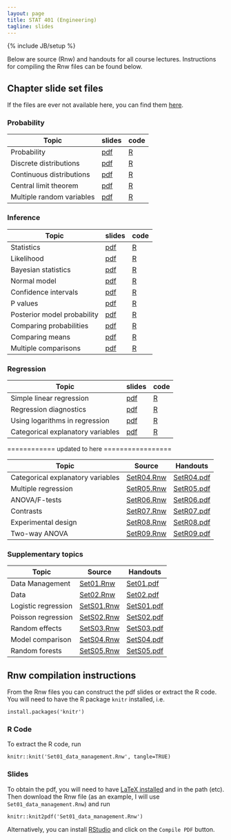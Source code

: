 ```yaml
---
layout: page
title: STAT 401 (Engineering)
tagline: slides
---
```

{% include JB/setup %}

Below are source (Rnw) and handouts for all course lectures. 
Instructions for compiling the Rnw files can be found below.

## Chapter slide set files

If the files are ever not available here, 
you can find them 
[here](https://github.com/jarad/jarad.github.com/tree/master/courses/stat401Eng/slides).

### Probability

|Topic|slides|code|
|---|---|---|
|Probability|[pdf](Probability/P1-Probability/P1-Probability.pdf)|[R](Probability/P1-Probability/P1-Probability.R)|
|Discrete distributions|[pdf](Probability/P2-Discrete_distributions/P2-Discrete_distributions.pdf)|[R](Probability/P2-Discrete_distributions/P2-Discrete_distributions.R)|
|Continuous distributions|[pdf](Probability/P3-Continuous_distributions/P3-Continuous_distributions.pdf)|[R](Probability/P3-Continuous_distributions/P3-Continuous_distributions.R)|
|Central limit theorem|[pdf](Probability/P4-Central_limit_theorem/P4-Central_Limit_Theorem.pdf)|[R](Probability/P4-Central_limit_theorem/P4-Central_Limit_Theorem.R)|
|Multiple random variables|[pdf](Probability/P5-Multiple_random_variables/P5-Multiple_random_variables.pdf)|[R](Probability/P5-Multiple_random_variables/P5-Multiple_random_variables.R)|


### Inference

|Topic|slides|code|
|---|---|---|
|Statistics|[pdf](Inference/I01-Statistics/I01-Statistics.pdf)|[R](Inference/I01-Statistics/I01-Statistics.R)|
|Likelihood|[pdf](Inference/I02-Likelihood/I02-Likelihood.pdf)|[R](Inference/I02-Likelihood/I02-Likelihood.R)|
|Bayesian statistics|[pdf](Inference/I03-Bayesian_statistics/I03-Bayesian_statistics.pdf)|[R](Inference/I03-Bayesian_statistics/I03-Bayesian_statistics.R)|
|Normal model|[pdf](Inference/I04-Normal_model/I04-Normal_model.pdf)|[R](Inference/I04-Normal_model/I04-Normal_model.R)|
|Confidence intervals|[pdf](Inference/I05-Confidence_intervals/I05-Confidence_intervals.pdf)|[R](Inference/I05-Confidence_intervals/I05-Confidence_intervals.R)|
|P values|[pdf](Inference/I06-Pvalues/I06-Pvalues.pdf)|[R](Inference/I06-Pvalues/I06-Pvalues.R)|
|Posterior model probability|[pdf](Inference/I07-Posterior_model_probability/I07-Posterior_model_probability.pdf)|[R](Inference/I07-Posterior_model_probability/I07-Posterior_model_probability.R)|
|Comparing probabilities|[pdf](Inference/I08-Comparing_probabilities/I08-Comparing_probabilities.pdf)|[R](Inference/I08-Comparing_probabilities/I08-Comparing_probabilities.R)|
|Comparing means|[pdf](Inference/I09-Comparing_means/I09-Comparing_means.pdf)|[R](Inference/I09-Comparing_means/I09-Comparing_means.R)|
|Multiple comparisons|[pdf](Inference/I10-Multiple_comparisons/I10-Multiple_comparisons.pdf)|[R](Inference/I10-Multiple_comparisons/I10-Multiple_comparisons.R)|


### Regression

|Topic|slides|code|
|---|---|---|
|Simple linear regression|[pdf](Regression/R01-Simple_linear_regression/R01-Simple_linear_regression.pdf)|[R](Regression/R01-Simple_linear_regression/R01-Simple_linear_regression.R)|
|Regression diagnostics|[pdf](Regression/R02-Regression_diagnostics/R02-Regression_diagnostics.pdf)|[R](Regression/R02-Regression_diagnostics/R02-Regression_diagnostics.R)|
|Using logarithms in regression|[pdf](Regression/R03-Logarithms/R03-Logarithms.pdf)|[R](Regression/R03-Logarithms/R03-Logarithms.R)|
|Categorical explanatory variables|[pdf](Regression/R04-Categorical_explanatory_variables/R04-Categorical_explanatory_variables.pdf)|[R](Regression/R04-Categorical_explanatory_variables/R04-Categorical_explanatory_variables.R)|

 ============ updated to here =================


|Topic|Source|Handouts|
|---|---|---|   
|Categorical explanatory variables |[SetR04.Rnw](SetR04/SetR04_Categorical_explanatory_variables.Rnw)|[SetR04.pdf](SetR04/SetR04_Categorical_explanatory_variables.pdf)|  
|Multiple regression|[SetR05.Rnw](SetR05/SetR05_Multiple_regression.Rnw)|[SetR05.pdf](SetR05/SetR05_Multiple_regression.pdf)| 
|ANOVA/F-tests|[SetR06.Rnw](SetR06/SetR06_ANOVA_F-tests.Rnw)|[SetR06.pdf](SetR06/SetR06_ANOVA_F-tests.pdf)|  
|Contrasts|[SetR07.Rnw](SetR07/SetR07_Contrasts.Rnw)|[SetR07.pdf](SetR07/SetR07_Contrasts.pdf)|  
|Experimental design|[SetR08.Rnw](SetR08/SetR08_Experimental_design.Rnw)|[SetR08.pdf](SetR08/SetR08_Experimental_design.pdf)|  
|Two-way ANOVA|[SetR09.Rnw](SetR09/SetR09_Two-way_ANOVA.Rnw)|[SetR09.pdf](SetR09/SetR09_Two-way_ANOVA.pdf)|  

### Supplementary topics

|Topic|Source|Handouts|
|---|---|---|
|Data Management|[Set01.Rnw](Set01/Set01_data_management.Rnw)|[Set01.pdf](Set01/Set01_data_management.pdf)|
|Data|[Set02.Rnw](Set02/Set02_data.Rnw)|[Set02.pdf](Set02/Set02_data.pdf)|
|Logistic regression|[SetS01.Rnw](SetS01/SetS01_Logistic_Regression.Rnw)|[SetS01.pdf](SetS01/SetS01_Logistic_Regression.pdf)|
|Poisson regression|[SetS02.Rnw](SetS02/SetS02_Poisson_Regression.Rnw)|[SetS02.pdf](SetS02/SetS02_Poisson_Regression.pdf)|
|Random effects|[SetS03.Rnw](SetS03/SetS03_Random_effects.Rnw)|[SetS03.pdf](SetS03/SetS03_Random_effects.pdf)|
|Model comparison|[SetS04.Rnw](SetS04/SetS04_Model_comparison.Rnw)|[SetS04.pdf](SetS04/SetS04_Model_comparison.pdf)|
|Random forests|[SetS05.Rnw](SetS05/SetS05_Random_forests.Rnw)|[SetS05.pdf](SetS05/SetS05_Random_forests.pdf)|


## Rnw compilation instructions

From the Rnw files you can construct the pdf slides or extract the R code.
You will need to have the R package `knitr` installed, i.e. 

    install.packages('knitr')

### R Code

To extract the R code, run 

    knitr::knit('Set01_data_management.Rnw', tangle=TRUE)


### Slides

To obtain the pdf, 
you will need to have [LaTeX installed](http://en.wikibooks.org/wiki/LaTeX/Installation) and in the path (etc). Then download the Rnw file (as an example, I will use `Set01_data_management.Rnw`) and run

    knitr::knit2pdf('Set01_data_management.Rnw')

Alternatively, you can install [RStudio](http://www.rstudio.com/) and click on the `Compile PDF` button.
